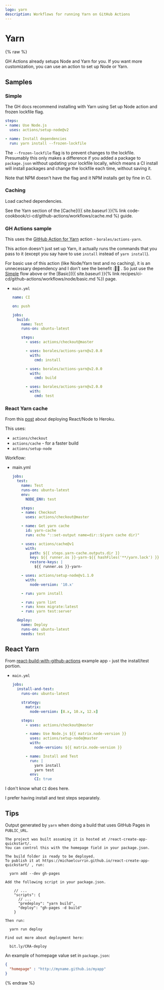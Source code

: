 ```yaml
---
logo: yarn
description: Workflows for running Yarn on GitHub Actions
---
```

# Yarn

{% raw %}

GH Actions already setups Node and Yarn for you. If you want more customization, you can use an action to set up Node or Yarn.

## Samples

### Simple

The GH docs recommend installing with Yarn using Set up Node action and frozen lockfile flag.

```yaml
steps:
- name: Use Node.js
  uses: actions/setup-node@v2

- name: Install dependencies
  run: yarn install --frozen-lockfile
```

The `--frozen-lockfile` flag is to prevent changes to the lockfile. Presumably this only makes a difference if you added a package to `package.json` without updating your lockfile locally, which means a CI install will install packages and change the lockfile each time, without saving it.

Note that NPM doesn't have the flag and it NPM installs get by fine in CI.

### Caching

Load cached dependencies.

See the Yarn section of the [Cache]({{ site.baseurl }}{% link code-cookbook/ci-cd/github-actions/workflows/cache.md %) guide.

### GH Actions sample

This uses the [GitHub Action for Yarn](https://github.com/marketplace/actions/github-action-for-yarn) action - `borales/actions-yarn`.

This action doesn't just set up Yarn, it actually runs the commands that you pass to it (except you say have to use `install` instead of `yarn install`).

For basic use of this action (like Node/Yarn test and no caching), it is an unnecessary dependency and I don't see the benefit :🤷‍♂️ . So just use the [Simple](simple.md) flow above or the [Basic]({{ site.baseurl }}{% link recipes/ci-cd/github-actions/workflows/node/basic.md %}) page.

- `main.yml`
    ```yaml
    name: CI

    on: push

    jobs:
      build:
        name: Test
        runs-on: ubuntu-latest

        steps:
          - uses: actions/checkout@master

          - uses: borales/actions-yarn@v2.0.0
            with:
              cmd: install

          - uses: borales/actions-yarn@v2.0.0
            with:
              cmd: build

          - uses: borales/actions-yarn@v2.0.0
            with:
              cmd: test
    ```

### React Yarn cache

From this [post](https://spin.atomicobject.com/2020/01/20/github-actions-react-node/) about deploying React/Node to Heroku.

This uses:

- `actions/checkout`
- `actions/cache` - for a faster build
- `actions/setup-node`

Workflow:

- main.yml
    ```yaml
    jobs:
      test:
        name: Test
        runs-on: ubuntu-latest
        env:
          NODE_ENV: test

        steps:
        - name: Checkout
          uses: actions/checkout@master

        - name: Get yarn cache
          id: yarn-cache
          run: echo "::set-output name=dir::$(yarn cache dir)"

        - uses: actions/cache@v1
          with:
            path: ${{ steps.yarn-cache.outputs.dir }}
            key: ${{ runner.os }}-yarn-${{ hashFiles('**/yarn.lock') }}
            restore-keys: |
              ${{ runner.os }}-yarn-

        - uses: actions/setup-node@v1.1.0
          with:
            node-version: '10.x'

        - run: yarn install

        - run: yarn lint
        - run: knex migrate:latest
        - run: yarn test:server

      deploy:
        name: Deploy
        runs-on: ubuntu-latest
        needs: test
    ```


## React Yarn

From [react-build-with-github-actions](https://github.com/explooosion/react-build-with-github-actions) example app - just the install/test portion.

- `main.yml`
    ```yaml
    jobs:
      install-and-test:
        runs-on: ubuntu-latest

        strategy:
          matrix:
            node-version: [8.x, 10.x, 12.x]

        steps:
          - uses: actions/checkout@master

          - name: Use Node.js ${{ matrix.node-version }}
            uses: actions/setup-node@master
            with:
              node-version: ${{ matrix.node-version }}

          - name: Install and Test
            run: |
              yarn install
              yarn test
            env:
              CI: true
    ```

I don't know what `CI` does here.

I prefer having install and test steps separately.


## Tips

Output generated by `yarn` when doing a build that uses GitHub Pages in `PUBLIC_URL`.

```
The project was built assuming it is hosted at /react-create-app-quickstart/.
You can control this with the homepage field in your package.json.

The build folder is ready to be deployed.
To publish it at https://michaelcurrin.github.io/react-create-app-quickstart/ , run:

  yarn add --dev gh-pages

Add the following script in your package.json.

    // ...
    "scripts": {
      // ...
      "predeploy": "yarn build",
      "deploy": "gh-pages -d build"
    }

Then run:

  yarn run deploy

Find out more about deployment here:

  bit.ly/CRA-deploy
```

An example of homepage value set in `package.json`:

```json
{
  "homepage" : "http://myname.github.io/myapp"
}
```

{% endraw %}
